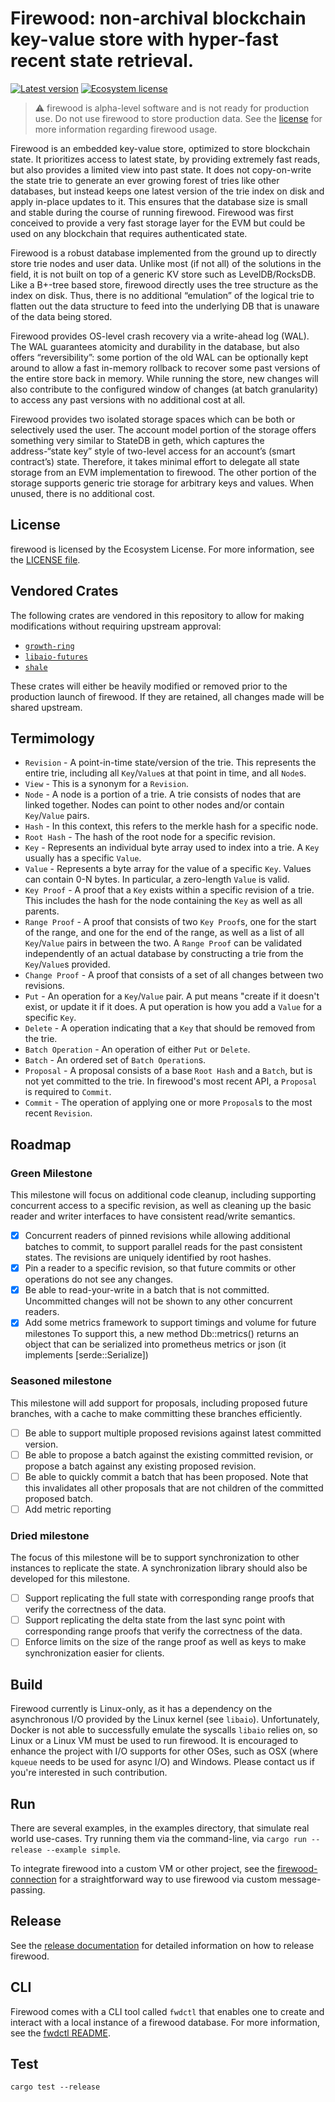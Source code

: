 # Firewood: non-archival blockchain key-value store with hyper-fast recent state retrieval.

[![Latest version](https://img.shields.io/crates/v/firewood.svg)](https://crates.io/crates/firewood)
[![Ecosystem license](https://img.shields.io/badge/License-Ecosystem-blue.svg)](./LICENSE.md)

> :warning: firewood is alpha-level software and is not ready for production
> use. Do not use firewood to store production data. See the
> [license](./LICENSE.md) for more information regarding firewood usage.

Firewood is an embedded key-value store, optimized to store blockchain state.
It prioritizes access to latest state, by providing extremely fast reads, but
also provides a limited view into past state. It does not copy-on-write the
state trie to generate an ever growing forest of tries like other databases,
but instead keeps one latest version of the trie index on disk and apply
in-place updates to it. This ensures that the database size is small and stable
during the course of running firewood. Firewood was first conceived to provide
a very fast storage layer for the EVM but could be used on any blockchain that
requires authenticated state.

Firewood is a robust database implemented from the ground up to directly store
trie nodes and user data. Unlike most (if not all) of the solutions in the field,
it is not built on top of a generic KV store such as LevelDB/RocksDB. Like a
B+-tree based store, firewood directly uses the tree structure as the index on
disk. Thus, there is no additional “emulation” of the logical trie to flatten
out the data structure to feed into the underlying DB that is unaware of the
data being stored.

Firewood provides OS-level crash recovery via a write-ahead log (WAL). The WAL
guarantees atomicity and durability in the database, but also offers
“reversibility”: some portion of the old WAL can be optionally kept around to
allow a fast in-memory rollback to recover some past versions of the entire
store back in memory. While running the store, new changes will also contribute
to the configured window of changes (at batch granularity) to access any past
versions with no additional cost at all.

Firewood provides two isolated storage spaces which can be both or selectively
used the user. The account model portion of the storage offers something very similar
to StateDB in geth, which captures the address-“state key” style of two-level access for
an account’s (smart contract’s) state. Therefore, it takes minimal effort to
delegate all state storage from an EVM implementation to firewood. The other
portion of the storage supports generic trie storage for arbitrary keys and
values. When unused, there is no additional cost.

## License
firewood is licensed by the Ecosystem License. For more information, see the
[LICENSE file](./LICENSE.md).

## Vendored Crates
The following crates are vendored in this repository to allow for making
modifications without requiring upstream approval:
* [`growth-ring`](https://github.com/Determinant/growth-ring)
* [`libaio-futures`](https://github.com/Determinant/libaio-futures)
* [`shale`](https://github.com/Determinant/shale)

These crates will either be heavily modified or removed prior to the production
launch of firewood. If they are retained, all changes made will be shared
upstream.

## Termimology

* `Revision` - A point-in-time state/version of the trie. This represents the entire
  trie, including all `Key`/`Value`s at that point in time, and all `Node`s.
* `View` - This is a synonym for a `Revision`.
* `Node` - A node is a portion of a trie. A trie consists of nodes that are linked
  together. Nodes can point to other nodes and/or contain `Key`/`Value` pairs.
* `Hash` - In this context, this refers to the merkle hash for a specific node.
* `Root Hash` - The hash of the root node for a specific revision.
* `Key` - Represents an individual byte array used to index into a trie. A `Key`
  usually has a specific `Value`.
* `Value` - Represents a byte array for the value of a specific `Key`. Values can
  contain 0-N bytes. In particular, a zero-length `Value` is valid.
* `Key Proof` - A proof that a `Key` exists within a specific revision of a trie.
  This includes the hash for the node containing the `Key` as well as all parents.
* `Range Proof` - A proof that consists of two `Key Proof`s, one for the start of
  the range, and one for the end of the range, as well as a list of all `Key`/`Value`
  pairs in between the two. A `Range Proof` can be validated independently of an
  actual database by constructing a trie from the `Key`/`Value`s provided.
* `Change Proof` - A proof that consists of a set of all changes between two
  revisions.
* `Put` - An operation for a `Key`/`Value` pair. A put means "create if it doesn't
  exist, or update it if it does. A put operation is how you add a `Value` for a
  specific `Key`.
* `Delete` - A operation indicating that a `Key` that should be removed from the trie.
* `Batch Operation` - An operation of either `Put` or `Delete`.
* `Batch` - An ordered set of `Batch Operation`s.
* `Proposal` - A proposal consists of a base `Root Hash` and a `Batch`, but is not
  yet committed to the trie. In firewood's most recent API, a `Proposal` is required
  to `Commit`.
* `Commit` - The operation of applying one or more `Proposal`s to the most recent
  `Revision`.


## Roadmap
### Green Milestone
This milestone will focus on additional code cleanup, including supporting
concurrent access to a specific revision, as well as cleaning up the basic
reader and writer interfaces to have consistent read/write semantics.
- [x] Concurrent readers of pinned revisions while allowing additional batches
to commit, to support parallel reads for the past consistent states. The revisions
are uniquely identified by root hashes.
- [x] Pin a reader to a specific revision, so that future commits or other
operations do not see any changes.
- [x] Be able to read-your-write in a batch that is not committed. Uncommitted
changes will not be shown to any other concurrent readers.
- [x] Add some metrics framework to support timings and volume for future milestones
To support this, a new method Db::metrics() returns an object that can be serialized
into prometheus metrics or json (it implements [serde::Serialize])

### Seasoned milestone
This milestone will add support for proposals, including proposed future
branches, with a cache to make committing these branches efficiently.
- [ ] Be able to support multiple proposed revisions against latest committed
version.
- [ ] Be able to propose a batch against the existing committed revision, or
propose a batch against any existing proposed revision.
- [ ] Be able to quickly commit a batch that has been proposed. Note that this
invalidates all other proposals that are not children of the committed proposed batch.
- [ ] Add metric reporting

### Dried milestone
The focus of this milestone will be to support synchronization to other
instances to replicate the state. A synchronization library should also
be developed for this milestone.
- [ ] Support replicating the full state with corresponding range proofs that
verify the correctness of the data.
- [ ] Support replicating the delta state from the last sync point with
corresponding range proofs that verify the correctness of the data.
- [ ] Enforce limits on the size of the range proof as well as keys to make
  synchronization easier for clients.

## Build
Firewood currently is Linux-only, as it has a dependency on the asynchronous
I/O provided by the Linux kernel (see `libaio`). Unfortunately, Docker is not
able to successfully emulate the syscalls `libaio` relies on, so Linux or a
Linux VM must be used to run firewood. It is encouraged to enhance the project
with I/O supports for other OSes, such as OSX (where `kqueue` needs to be used
for async I/O) and Windows. Please contact us if you're interested in such contribution.

## Run
There are several examples, in the examples directory, that simulate real world
use-cases. Try running them via the command-line, via `cargo run --release
--example simple`.

To integrate firewood into a custom VM or other project, see the [firewood-connection](./firewood-connection/README.md) for a straightforward way to use firewood via custom message-passing.

## Release
See the [release documentation](./RELEASE.md) for detailed information on how to release firewood. 

## CLI
Firewood comes with a CLI tool called `fwdctl` that enables one to create and interact with a local instance of a firewood database. For more information, see the [fwdctl README](fwdctl/README.md).

## Test
```
cargo test --release
```
